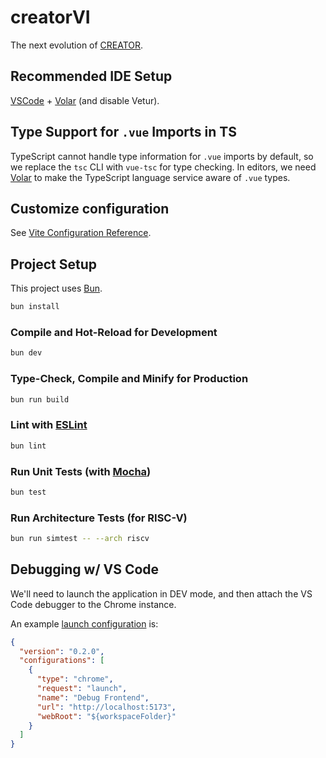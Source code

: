# creatorVI

The next evolution of [CREATOR](https://github.com/creatorsim/creator/).

## Recommended IDE Setup

[VSCode](https://code.visualstudio.com/) + [Volar](https://marketplace.visualstudio.com/items?itemName=Vue.volar) (and disable Vetur).

## Type Support for `.vue` Imports in TS

TypeScript cannot handle type information for `.vue` imports by default, so we replace the `tsc` CLI with `vue-tsc` for type checking. In editors, we need [Volar](https://marketplace.visualstudio.com/items?itemName=Vue.volar) to make the TypeScript language service aware of `.vue` types.

## Customize configuration

See [Vite Configuration Reference](https://vite.dev/config/).

## Project Setup

This project uses [Bun](https://bun.sh).

```sh
bun install
```

### Compile and Hot-Reload for Development

```sh
bun dev
```

### Type-Check, Compile and Minify for Production

```sh
bun run build
```

### Lint with [ESLint](https://eslint.org/)

```sh
bun lint
```

### Run Unit Tests (with [Mocha](https://mochajs.org/))

```sh
bun test
```

### Run Architecture Tests (for RISC-V)

```sh
bun run simtest -- --arch riscv
```


## Debugging w/ VS Code
We'll need to launch the application in DEV mode, and then attach the VS Code debugger to the Chrome instance.

An example [launch configuration](https://code.visualstudio.com/docs/debugtest/debugging-configuration#_launch-configurations) is:
```json
{
  "version": "0.2.0",
  "configurations": [
    {
      "type": "chrome",
      "request": "launch",
      "name": "Debug Frontend",
      "url": "http://localhost:5173",
      "webRoot": "${workspaceFolder}"
    }
  ]
}
```